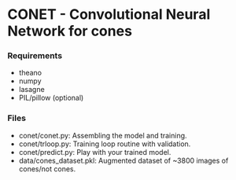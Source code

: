 # CONET - Convolutional Neural Network for cones

### Requirements
- theano
- numpy
- lasagne
- PIL/pillow (optional)

### Files
- conet/conet.py: Assembling the model and training.
- conet/trloop.py: Training loop routine with validation.
- conet/predict.py: Play with your trained model.
- data/cones_dataset.pkl: Augmented dataset of ~3800 images of cones/not cones.
